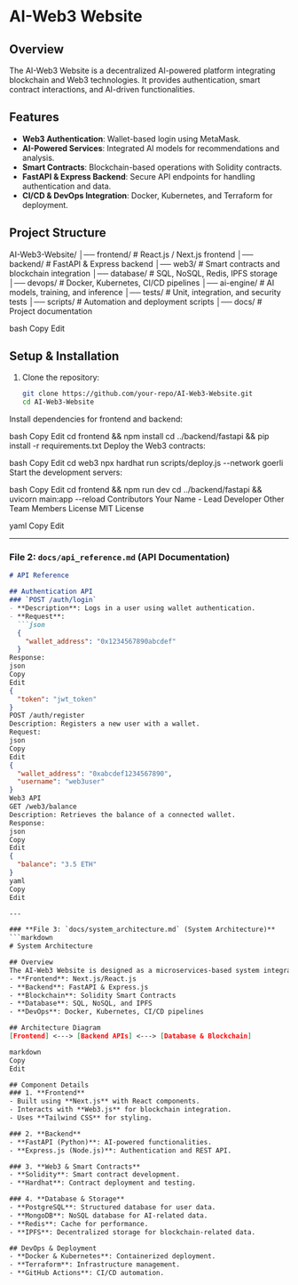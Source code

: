 # AI-Web3 Website

## Overview
The AI-Web3 Website is a decentralized AI-powered platform integrating blockchain and Web3 technologies. It provides authentication, smart contract interactions, and AI-driven functionalities.

## Features
- **Web3 Authentication**: Wallet-based login using MetaMask.
- **AI-Powered Services**: Integrated AI models for recommendations and analysis.
- **Smart Contracts**: Blockchain-based operations with Solidity contracts.
- **FastAPI & Express Backend**: Secure API endpoints for handling authentication and data.
- **CI/CD & DevOps Integration**: Docker, Kubernetes, and Terraform for deployment.

## Project Structure

AI-Web3-Website/ │── frontend/ # React.js / Next.js frontend │── backend/ # FastAPI & Express backend │── web3/ # Smart contracts and blockchain integration │── database/ # SQL, NoSQL, Redis, IPFS storage │── devops/ # Docker, Kubernetes, CI/CD pipelines │── ai-engine/ # AI models, training, and inference │── tests/ # Unit, integration, and security tests │── scripts/ # Automation and deployment scripts │── docs/ # Project documentation

bash
Copy
Edit

## Setup & Installation
1. Clone the repository:
   ```bash
   git clone https://github.com/your-repo/AI-Web3-Website.git
   cd AI-Web3-Website
Install dependencies for frontend and backend:

bash
Copy
Edit
cd frontend && npm install
cd ../backend/fastapi && pip install -r requirements.txt
Deploy the Web3 contracts:

bash
Copy
Edit
cd web3
npx hardhat run scripts/deploy.js --network goerli
Start the development servers:

bash
Copy
Edit
cd frontend && npm run dev
cd ../backend/fastapi && uvicorn main:app --reload
Contributors
Your Name - Lead Developer
Other Team Members
License
MIT License

yaml
Copy
Edit

---

### **File 2: `docs/api_reference.md` (API Documentation)**
```markdown
# API Reference

## Authentication API
### `POST /auth/login`
- **Description**: Logs in a user using wallet authentication.
- **Request**:
  ```json
  {
    "wallet_address": "0x1234567890abcdef"
  }
Response:
json
Copy
Edit
{
  "token": "jwt_token"
}
POST /auth/register
Description: Registers a new user with a wallet.
Request:
json
Copy
Edit
{
  "wallet_address": "0xabcdef1234567890",
  "username": "web3user"
}
Web3 API
GET /web3/balance
Description: Retrieves the balance of a connected wallet.
Response:
json
Copy
Edit
{
  "balance": "3.5 ETH"
}
yaml
Copy
Edit

---

### **File 3: `docs/system_architecture.md` (System Architecture)**
```markdown
# System Architecture

## Overview
The AI-Web3 Website is designed as a microservices-based system integrating:
- **Frontend**: Next.js/React.js
- **Backend**: FastAPI & Express.js
- **Blockchain**: Solidity Smart Contracts
- **Database**: SQL, NoSQL, and IPFS
- **DevOps**: Docker, Kubernetes, CI/CD pipelines

## Architecture Diagram
[Frontend] <---> [Backend APIs] <---> [Database & Blockchain]

markdown
Copy
Edit

## Component Details
### 1. **Frontend**
- Built using **Next.js** with React components.
- Interacts with **Web3.js** for blockchain integration.
- Uses **Tailwind CSS** for styling.

### 2. **Backend**
- **FastAPI (Python)**: AI-powered functionalities.
- **Express.js (Node.js)**: Authentication and REST API.

### 3. **Web3 & Smart Contracts**
- **Solidity**: Smart contract development.
- **Hardhat**: Contract deployment and testing.

### 4. **Database & Storage**
- **PostgreSQL**: Structured database for user data.
- **MongoDB**: NoSQL database for AI-related data.
- **Redis**: Cache for performance.
- **IPFS**: Decentralized storage for blockchain-related data.

## DevOps & Deployment
- **Docker & Kubernetes**: Containerized deployment.
- **Terraform**: Infrastructure management.
- **GitHub Actions**: CI/CD automation.
